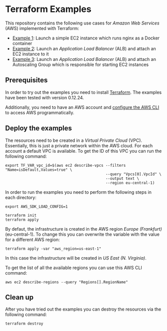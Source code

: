 # Terraform Examples
This repository contains the following use cases for *Amazon Web Services* (AWS) implemented with Terraform:

- [Example 1](example-1): Launch a simple EC2 instance which runs nginx as a Docker container
- [Example 2](example-2): Launch an *Application Load Balancer* (ALB) and attach an EC2 instance to it
- [Example 3](example-3): Launch an *Application Load Balancer* (ALB) and attach an Autoscaling Group which is responsible for starting EC2 instances

## Prerequisites
In order to try out the examples you need to install [Terraform](https://www.terraform.io). The examples have been tested with version 0.12.24.

Additionally, you need to have an AWS account and [configure the AWS CLI](https://docs.aws.amazon.com/cli/latest/userguide/cli-chap-configure.html) to access AWS programmatically.

## Deploy the examples
The resources need to be created in a *Virtual Private Cloud* (VPC). Essentially, this is just a private network within the AWS cloud. For each account a default VPC is available. To get the ID of this VPC you can run the following command:

```
export TF_VAR_vpc_id=$(aws ec2 describe-vpcs --filters "Name=isDefault,Values=true" \
                                             --query "Vpcs[0].VpcId" \
                                             --output text \
                                             --region eu-central-1)
```

In order to run the examples you need to perform the following steps in each directory:

```
export AWS_SDK_LOAD_CONFIG=1

terraform init
terraform apply
```

By defaut, the infrastructure is created in the AWS region *Europe (Frankfurt)* (eu-central-1). To change this you can overwrite the variable with the value for a different AWS region:

```
terraform apply -var "aws_region=us-east-1"
```

In this case the infrastructure will be created in *US East (N. Virginia)*.

To get the list of all the available regions you can use this AWS CLI command:

```
aws ec2 describe-regions --query "Regions[].RegionName"
```

## Clean up
After you have tried out the examples you can destroy the resources via the following command:

```
terraform destroy
```
